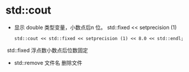 # std::cout

* 显示 double 类型变量，小数点后n 位。     std::fixed << setprecision (1)

      std::cout << std::fixed << setprecision (1) << 8.0 << std::endl;
      
  std::fixed 浮点数小数点后位数固定
  
* std::remove 文件名 删除文件
